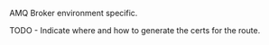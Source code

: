 AMQ Broker environment specific.

TODO - Indicate where and how to generate the certs for the route.